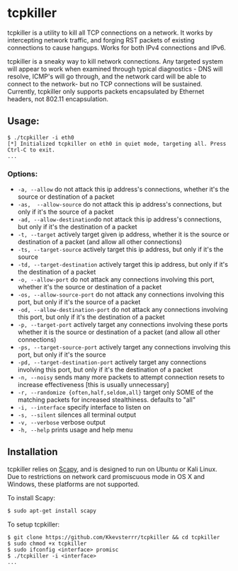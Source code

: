 # tcpkiller

tcpkiller is a utility to kill all TCP connections on a network. It works by intercepting network traffic, and forging RST packets of existing connections to cause hangups. Works for both IPv4 connections and IPv6. 

tcpkiller is a sneaky way to kill network connections. Any targeted system will appear to work when examined through typical diagnostics - DNS will resolve, ICMP's will go through, and the network card will be able to connect to the network- but no TCP connections will be sustained. Currently, tcpkiller only supports packets encapsulated by Ethernet headers, not 802.11 encapsulation.

## Usage:

```
$ ./tcpkiller -i eth0
[*] Initialized tcpkiller on eth0 in quiet mode, targeting all. Press Ctrl-C to exit.
...
```

### Options:
 - ```-a, --allow``` do not attack this ip address's connections, whether it's the source or destination of a packet
 - ```-as,  --allow-source``` do not attack this ip address's connections, but only if it's the source of a packet
 - ```-ad, --allow-destination```do not attack this ip address's connections, but only if it's the destination of a packet
 - ```-t, --target``` actively target given ip address, whether it is the source or destination of a packet (and allow all other connections)
 - ```-ts, --target-source``` actively target this ip address, but only if it's the source
 - ```-td, --target-destination``` actively target this ip address, but only if it's the destination of a packet
 - ```-o, --allow-port``` do not attack any connections involving this port, whether it's the source or destination of a packet
 - ```-os, --allow-source-port``` do not attack any connections involving this port, but only if it's the source of a packet
 - ```-od, --allow-destination-port``` do not attack any connections involving this port, but only if it's the destination of a packet
 - ```-p, --target-port``` actively target any connections involving these ports whether it is the source or destination of a packet (and allow all other connections)
 - ```-ps, --target-source-port``` actively target any connections involving this port, but only if it's the source
 - ```-pd, --target-destination-port``` actively target any connections involving this port, but only if it's the destination of a packet
 - ```-n, --noisy``` sends many more packets to attempt connection resets to increase effectiveness [this is usually unnecessary]
 - ```-r, --randomize {often,half,seldom,all}``` target only SOME of the matching packets for increased stealthiness. defaults to "all"
 - ```-i, --interface``` specify interface to listen on 
 - ```-s, --silent``` silences all terminal output
 - ```-v, --verbose``` verbose output
 - ```-h, --help``` prints usage and help menu

## Installation

tcpkiller relies on [Scapy](http://www.secdev.org/projects/scapy/), and is designed to run on Ubuntu or Kali Linux. Due to restrictions on network card promiscuous mode in OS X and Windows, these platforms are not supported. 

To install Scapy: 
```bash
$ sudo apt-get install scapy
```

To setup tcpkiller:

```
$ git clone https://github.com/Kkevsterrr/tcpkiller && cd tcpkiller
$ sudo chmod +x tcpkiller
$ sudo ifconfig <interface> promisc
$ ./tcpkiller -i <interface>
...
```
